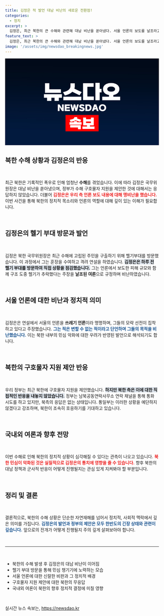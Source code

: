 ```yaml
---
title: 김정은 적 발언 대남 비난의 새로운 전환점!
categories:
  - 정치
excerpt: >
  김정은, 최근 북한의 큰 수해와 관련해 대남 비난을 쏟아냈다. 서울 언론의 보도를 날조라고 주장하며, 정부의 구호물자 지원 제안엔 응답하지 않았다. 민심 악화 우려 속에서도 국방과 인민생활을 놓지 않겠다고 강조했다.
feature_text: >
  김정은, 최근 북한의 큰 수해와 관련해 대남 비난을 쏟아냈다. 서울 언론의 보도를 날조라고 주장하며, 정부의 구호물자 지원 제안엔 응답하지 않았다. 민심 악화 우려 속에서도 국방과 인민생활을 놓지 않겠다고 강조했다.
image: '/assets/img/newsdao_breakingnews.jpg'
---
```


<p><img src="/assets/img/newsdao_breakingnews.jpg" alt="implanttips 속보" /></p>

<h2 data-ke-size="size26">북한 수해 상황과 김정은의 반응</h2>

<p data-ke-size="size16">&nbsp;</p>

<p>최근 북한은 기록적인 폭우로 인해 엄청난 <b>수해</b>를 겪었습니다. 이에 따라 김정은 국무위원장은 대남 비난을 쏟아냈으며, 정부가 수해 구호물자 지원을 제안한 것에 대해서는 응답하지 않았습니다. 더불어 <b><span style="color: #ee2323;">김정은은 우리 측 언론 보도 내용에 대해 맹비난을 했습니다.</span></b> 이번 사건을 통해 북한의 정치적 목소리와 언론의 역할에 대해 깊이 있는 이해가 필요합니다.   </p>

<p data-ke-size="size16">&nbsp;</p>

<h2 data-ke-size="size26">김정은의 헬기 부대 방문과 발언</h2>

<p data-ke-size="size16">&nbsp;</p>

<p>김정은 북한 국무위원장은 최근 수해에 고립된 주민을 구출하기 위해 헬기부대를 방문했습니다. 이 과정에서 그는 훈장을 수여하고 격려 연설을 하였습니다. <b><span style="background-color: #21538527;">김정은은 하루 전 헬기 부대를 방문하여 직접 상황을 점검했습니다.</span></b> 그는 언론에서 보도한 피해 규모와 함께 구조 도중 헬기가 추락했다는 주장을 <b>날조된 여론</b>으로 규정하며 비난하였습니다. </p>

<p data-ke-size="size16">&nbsp;</p>

<h2 data-ke-size="size26">서울 언론에 대한 비난과 정치적 의미</h2>

<p data-ke-size="size16">&nbsp;</p>

<p>김정은은 연설에서 서울의 언론을 <b>쓰레기 언론</b>이라 명명하며, 그들의 모략 선전이 집착하고 있다고 주장했습니다. <b><span style="color: #1a5490;">그는 적은 변할 수 없는 적이라고 단언하며 그들의 목적을 비난했습니다.</span></b> 이는 북한 내부의 민심 악화에 대한 우려가 반영된 발언으로 해석되기도 합니다.</p>

<p data-ke-size="size16">&nbsp;</p>

<h2 data-ke-size="size26">북한의 구호물자 지원 제안 반응</h2>

<p data-ke-size="size16">&nbsp;</p>

<p>우리 정부는 최근 북한에 구호물자 지원을 제안했습니다. <b><span style="background-color: #21538527;">하지만 북한 측은 이에 대한 직접적인 반응을 내놓지 않았습니다.</span></b> 정부는 남북공동연락사무소 연락 채널을 통해 통화 시도를 하고 있지만, 북측의 응답은 없는 상태입니다. 통일부는 이러한 상황을 예단하지 않겠다고 강조하며, 북한이 조속히 호응하기를 기대하고 있습니다.</p>

<p data-ke-size="size16">&nbsp;</p>

<h2 data-ke-size="size26">국내외 여론과 향후 전망</h2>

<p data-ke-size="size16">&nbsp;</p>

<p>이번 수해로 인해 북한의 정치적 상황이 심각해질 수 있다는 관측이 나오고 있습니다. <b><span style="color: #ee2323;">북한 민심이 악화된 것은 실질적으로 김정은의 통치에 영향을 줄 수 있습니다.</span></b> 향후 북한의 대남 정책과 군사적 반응이 어떻게 진행될지는 관심 있게 지켜봐야 할 부분입니다.</p>

<p data-ke-size="size16">&nbsp;</p>

<h2 data-ke-size="size26">정리 및 결론</h2>

<p data-ke-size="size16">&nbsp;</p>

<p>결론적으로, 북한의 수해 상황은 단순한 자연재해를 넘어서 정치적, 사회적 맥락에서 깊은 의미를 가집니다. <b><span style="color: #1a5490;">김정은의 발언과 정부의 제안은 모두 한반도의 긴장 상태와 관련이 깊습니다.</span></b> 앞으로의 전개가 어떻게 진행될지 주의 깊게 살펴보아야 합니다.</p>

<p data-ke-size="size16">&nbsp;</p>

<hr>

<p data-ke-size="size16">&nbsp;</p>

<ul>
<li>북한의 수해 발생 후 김정은의 대남 비난이 이어짐</li>
<li>헬기 부대 방문을 통해 민심 챙기기에 노력하는 모습</li>
<li>서울 언론에 대한 신랄한 비판과 그 정치적 배경</li>
<li>구호물자 지원 제안에 대한 북한의 무응답</li>
<li>국내외 여론이 북한의 향후 정치적 결정에 미칠 영향</li>
</ul>

<p data-ke-size="size16">&nbsp;</p>
실시간 뉴스 속보는, <a href="https://newsdao.kr" rel="dofollow">https://newsdao.kr</a>


